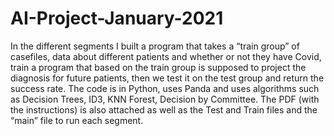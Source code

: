 # AI-Project-January-2021
In the different segments I built a program that takes a “train group” of casefiles, data about different patients and whether or not they have Covid,
train a program that based on the train group is supposed to project the diagnosis for future patients, then we test it on the test group and return the success rate. 
The code is in Python, uses Panda and uses algorithms such as Decision Trees, ID3, KNN Forest, Decision by Committee. The PDF (with the instructions) is also attached as well
as the Test and Train files and the “main” file to run each segment.
